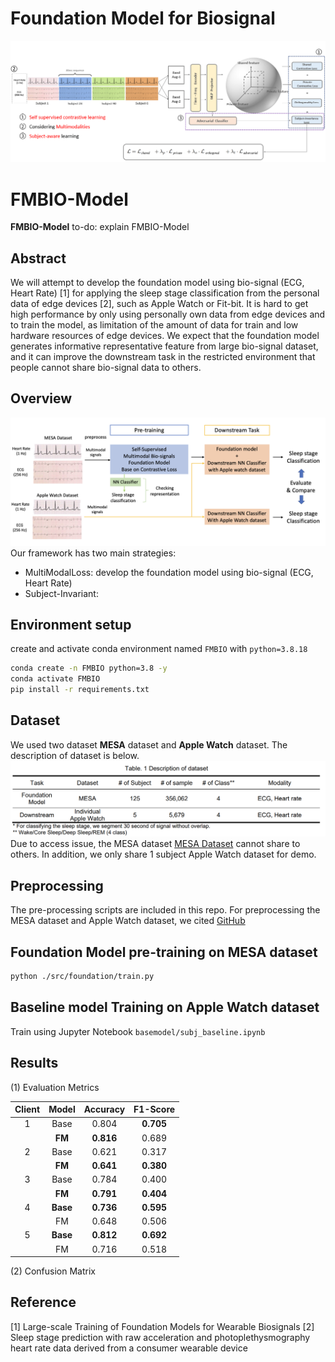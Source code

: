 # Foundation Model for Biosignal
![Model](asset/foundation_model_structure.png)

# FMBIO-Model
**FMBIO-Model** to-do: explain FMBIO-Model

## Abstract
We will attempt to develop the foundation model using bio-signal (ECG, Heart Rate) [1] for applying the sleep stage classification from the personal data of edge devices [2], such as Apple Watch or Fit-bit. It is hard to get high performance by only using personally own data from edge devices and to train the model, as limitation of the amount of data for train and low hardware resources of edge devices. We expect that the foundation model generates informative representative feature from large bio-signal dataset, and it can improve the downstream task in the restricted environment that people cannot share bio-signal data to others.

## Overview
![TaskOverall](asset/overall_task_architecture.png)
Our framework has two main strategies:
- MultiModalLoss: develop the foundation model using bio-signal (ECG, Heart Rate)
- Subject-Invariant: 


## Environment setup
create and activate conda environment named ```FMBIO``` with ```python=3.8.18```
```sh
conda create -n FMBIO python=3.8 -y
conda activate FMBIO
pip install -r requirements.txt
```

## Dataset
We used two dataset **MESA** dataset and **Apple Watch** dataset. The description of dataset is below.
![DatasetTable](asset/data_description_table.png)
Due to access issue, the MESA dataset [MESA Dataset](https://sleepdata.org/datasets/mesa) cannot share to others. In addition, we only share 1 subject Apple Watch dataset for demo.


## Preprocessing
The pre-processing scripts are included in this repo.
For preprocessing the MESA dataset and Apple Watch dataset, we cited [GitHub](https://github.com/ojwalch/sleep_classifiers/tree/main)


## Foundation Model pre-training on MESA dataset
```sh
python ./src/foundation/train.py
```

## Baseline model Training on Apple Watch dataset
Train using Jupyter Notebook ```basemodel/subj_baseline.ipynb```


## Results
(1) Evaluation Metrics

|Client| Model |  Accuracy |  F1-Score |
|:----:|:------:|:---------:|:---------:|
|  1 |   Base  |   0.804   | **0.705** |
|    |  **FM** | **0.816** |   0.689   |
|  2 |   Base  |   0.621   |   0.317   |
|    |  **FM** | **0.641** | **0.380** |
|  3 |   Base  |   0.784   |   0.400   |
|    |  **FM** | **0.791** | **0.404** |
|  4 | **Base**| **0.736** | **0.595** |
|    |   FM    |   0.648   |   0.506   |
|  5 | **Base**| **0.812** | **0.692** |
|    |   FM    |   0.716   |   0.518   |

(2) Confusion Matrix





## Reference
[1] Large-scale Training of Foundation Models for Wearable Biosignals
[2] Sleep stage prediction with raw acceleration and photoplethysmography heart rate data derived from a consumer wearable device

